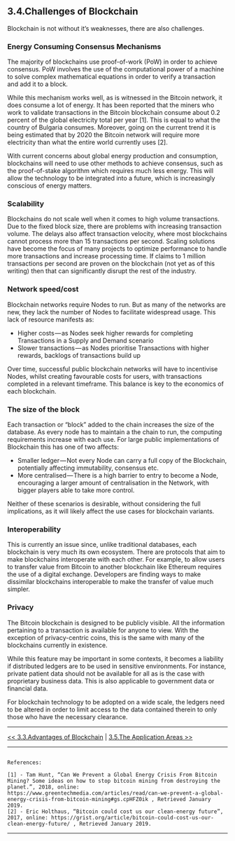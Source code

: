 ## 3.4.Challenges of Blockchain
Blockchain is not without it’s weaknesses, there are also challenges. 

### Energy Consuming Consensus Mechanisms
The majority of blockchains use proof-of-work (PoW) in order to achieve consensus. PoW involves the use of the computational power of a machine to solve complex mathematical equations in order to verify a transaction and add it to a block.

While this mechanism works well, as is witnessed in the Bitcoin network, it does consume a lot of energy. It has been reported that the miners who work to validate transactions in the Bitcoin blockchain consume about 0.2 percent of the global electricity total per year [1]. This is equal to what the country of Bulgaria consumes. Moreover, going on the current trend it is being estimated that by 2020 the Bitcoin network will require more electricity than what the entire world currently uses [2].

With current concerns about global energy production and consumption, blockchains will need to use other methods to achieve consensus, such as the proof-of-stake algorithm which requires much less energy. This will allow the technology to be integrated into a future, which is increasingly conscious of energy matters.

### Scalability
Blockchains do not scale well when it comes to high volume transactions. Due to the fixed block size, there are problems with increasing transaction volume. The delays also affect transaction velocity, where most blockchains cannot process more than 15 transactions per second. Scaling solutions have become the focus of many projects to optimize performance to handle more transactions and increase processing time. If claims to 1 million transactions per second are proven on the blockchain (not yet as of this writing) then that can significantly disrupt the rest of the industry.

### Network speed/cost
Blockchain networks require Nodes to run. But as many of the networks are new, they lack the number of Nodes to facilitate widespread usage. This lack of resource manifests as:

-	Higher costs — as Nodes seek higher rewards for completing Transactions in a Supply and Demand scenario
-	Slower transactions — as Nodes prioritise Transactions with higher rewards, backlogs of transactions build up

Over time, successful public blockchain networks will have to incentivise Nodes, whilst creating favourable costs for users, with transactions completed in a relevant timeframe. This balance is key to the economics of each blockchain.

### The size of the block
Each transaction or “block” added to the chain increases the size of the database. As every node has to maintain a the chain to run, the computing requirements increase with each use. For large public implementations of Blockchain this has one of two affects:
-	Smaller ledger — Not every Node can carry a full copy of the Blockchain, potentially affecting immutability, consensus etc.
-	More centralised — There is a high barrier to entry to become a Node, encouraging a larger amount of centralisation in the Network, with bigger players able to take more control.

Neither of these scenarios is desirable, without considering the full implications, as it will likely affect the use cases for blockchain variants.

### Interoperability
This is currently an issue since, unlike traditional databases, each blockchain is very much its own ecosystem. There are protocols that aim to make blockchains interoperate with each other. For example, to allow users to transfer value from Bitcoin to another blockchain like Ethereum requires the use of a digital exchange. Developers are finding ways to make dissimilar blockchains interoperable to make the transfer of value much simpler.

### Privacy
The Bitcoin blockchain is designed to be publicly visible. All the information pertaining to a transaction is available for anyone to view. With the exception of privacy-centric coins, this is the same with many of the blockchains currently in existence.

While this feature may be important in some contexts, it becomes a liability if distributed ledgers are to be used in sensitive environments. For instance, private patient data should not be available for all as is the case with proprietary business data. This is also applicable to government data or financial data.

For blockchain technology to be adopted on a wide scale, the ledgers need to be altered in order to limit access to the data contained therein to only those who have the necessary clearance.


***

[<< 3.3.Advantages of Blockchain](3.3.Advantages_of_Blockchains.md) | [3.5.The Application Areas >>](3.5.The_Application_Areas.md)

***

```

References:

[1] - Tam Hunt, “Can We Prevent a Global Energy Crisis From Bitcoin Mining? Some ideas on how to stop bitcoin mining from destroying the planet.”, 2018, online: https://www.greentechmedia.com/articles/read/can-we-prevent-a-global-energy-crisis-from-bitcoin-mining#gs.cpHFZ0ik , Retrieved January 2019.
[2] - Eric Holthaus, “Bitcoin could cost us our clean-energy future”, 2017, online: https://grist.org/article/bitcoin-could-cost-us-our-clean-energy-future/ , Retrieved January 2019. 

```

***
